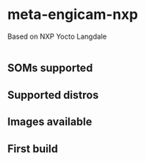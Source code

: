 
meta-engicam-nxp
================

Based on NXP Yocto Langdale



```
```


SOMs supported
--------------


Supported distros
-----------------


Images available
----------------


First build
-----------


```
```


